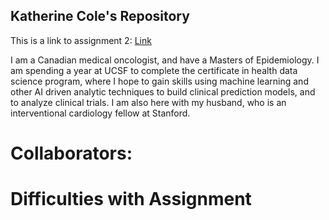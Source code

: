 ## Katherine Cole's Repository

This is a link to assignment 2: [Link](https://github.com/Kcole3/datasci_223/blob/exercise2_katherine/exercises/2-data-munging/exercise-dirty_emnist.ipynb)

I am a Canadian medical oncologist, and have a Masters of Epidemiology. I am spending a year at UCSF to complete the certificate in health data science program, where I hope to gain skills using machine learning and other AI driven analytic techniques to build clinical prediction models, and to analyze clinical trials. I am also here with my husband, who is an interventional cardiology fellow at Stanford.

# Collaborators:


# Difficulties with Assignment
